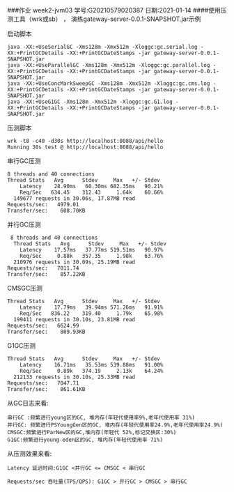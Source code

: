 
###作业 week2-jvm03
 学号:G20210579020387 日期:2021-01-14
####使用压测工具（wrk或sb） ， 演练gateway-server-0.0.1-SNAPSHOT.jar示例
   
  启动脚本
  
    java -XX:+UseSerialGC -Xms128m -Xmx512m -Xloggc:gc.serial.log -XX:+PrintGCDetails -XX:+PrintGCDateStamps -jar gateway-server-0.0.1-SNAPSHOT.jar
	java -XX:+UseParallelGC -Xms128m -Xmx512m -Xloggc:gc.parallel.log -XX:+PrintGCDetails -XX:+PrintGCDateStamps -jar gateway-server-0.0.1-SNAPSHOT.jar
	java -XX:+UseConcMarkSweepGC -Xms128m -Xmx512m -Xloggc:gc.cms.log -XX:+PrintGCDetails -XX:+PrintGCDateStamps -jar gateway-server-0.0.1-SNAPSHOT.jar
	java -XX:+UseG1GC -Xms128m -Xmx512m -Xloggc:gc.G1.log -XX:+PrintGCDetails -XX:+PrintGCDateStamps -jar gateway-server-0.0.1-SNAPSHOT.jar
	
  
  压测脚本
    
    wrk -t8 -c40 -d30s http://localhost:8088/api/hello
    Running 30s test @ http://localhost:8088/api/hello
    
  串行GC压测
  
    8 threads and 40 connections
    Thread Stats   Avg      Stdev     Max   +/- Stdev
        Latency    28.90ms   60.30ms 682.35ms   90.21%
        Req/Sec   634.45    312.43     1.64k    60.66%
      149677 requests in 30.06s, 17.87MB read
    Requests/sec:   4979.01
    Transfer/sec:    608.70KB
    
  并行GC压测
    
     8 threads and 40 connections
      Thread Stats   Avg      Stdev     Max   +/- Stdev
        Latency    17.57ms   37.77ms 519.51ms   90.97%
        Req/Sec     0.88k   357.35     1.98k    63.76%
      210976 requests in 30.09s, 25.19MB read
    Requests/sec:   7011.74
    Transfer/sec:    857.22KB
  
  CMSGC压测
    
    Thread Stats   Avg      Stdev     Max   +/- Stdev
        Latency    17.79ms   39.94ms 571.26ms   91.91%
        Req/Sec   836.22    319.40     1.79k    65.98%
      199411 requests in 30.10s, 23.81MB read
    Requests/sec:   6624.99
    Transfer/sec:    809.93KB
   
  G1GC压测
    
    Thread Stats   Avg      Stdev     Max   +/- Stdev
        Latency    16.71ms   35.53ms 539.88ms   91.00%
        Req/Sec     0.89k   374.19     2.13k    64.24%
      212133 requests in 30.10s, 25.33MB read
    Requests/sec:   7047.71
    Transfer/sec:    861.61KB
    
 
 
 从GC日志来看:
 
    串行GC :频繁进行young区的GC, 堆内存(年轻代使用率9%,老年代使用率 31%)
    并行GC: 频繁进行PSYoungGen区的GC, 堆内存(年轻代使用率24.9%,老年代使用率24.9%)
    CMSGC:频繁进行ParNew区的GC,堆内存(年轻代 52%,标记交换区:30%)
    G1GC:频繁进行young-eden区的GC, 堆内存(年轻代使用率 71%)
 从压测效果来看:
 
    Latency 延迟时间:G1GC <并行GC <= CMSGC < 串行GC
    
    Requests/sec 吞吐量(TPS/QPS): G1GC > 并行GC > CMSGC > 串行GC